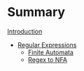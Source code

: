 # Summary

[Introduction](./intro.md)

- [Regular Expressions](./regex/index.md)
  - [Finite Automata](./regex/finite_automata.md)
  - [Regex to NFA](./regex/regex_to_nfa.md)
